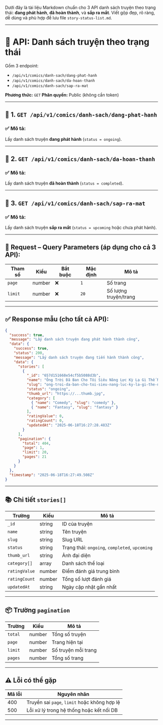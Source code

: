 Dưới đây là tài liệu Markdown chuẩn cho 3 API danh sách truyện theo trạng thái: **đang phát hành**, **đã hoàn thành**, và **sắp ra mắt**. Viết gộp đẹp, rõ ràng, dễ dùng và phù hợp để lưu file `story-status-list.md`.

---

# 📘 API: Danh sách truyện theo trạng thái

Gồm 3 endpoint:

* `/api/v1/comics/danh-sach/dang-phat-hanh`
* `/api/v1/comics/danh-sach/da-hoan-thanh`
* `/api/v1/comics/danh-sach/sap-ra-mat`

**Phương thức:** `GET`
**Phân quyền:** Public (không cần token)

---

## 📍 1. `GET /api/v1/comics/danh-sach/dang-phat-hanh`

### ✅ Mô tả:

Lấy danh sách truyện **đang phát hành** (`status = ongoing`).

---

## 📍 2. `GET /api/v1/comics/danh-sach/da-hoan-thanh`

### ✅ Mô tả:

Lấy danh sách truyện **đã hoàn thành** (`status = completed`).

---

## 📍 3. `GET /api/v1/comics/danh-sach/sap-ra-mat`

### ✅ Mô tả:

Lấy danh sách truyện **sắp ra mắt** (`status = upcoming` hoặc chưa phát hành).

---

## 🧾 Request – Query Parameters (áp dụng cho cả 3 API):

| Tham số | Kiểu   | Bắt buộc | Mặc định | Mô tả                 |
| ------- | ------ | -------- | -------- | --------------------- |
| `page`  | number | ❌        | `1`      | Số trang              |
| `limit` | number | ❌        | `20`     | Số lượng truyện/trang |

---

## ✅ Response mẫu (cho tất cả API):

```json
{
  "success": true,
  "message": "Lấy danh sách truyện đang phát hành thành công",
  "data": {
    "success": true,
    "status": 200,
    "message": "Lấy danh sách truyện đang tiến hành thành công",
    "data": {
      "stories": [
        {
          "_id": "657d151668e54cf5b5088d3b",
          "name": "Ông Trời Đã Ban Cho Tôi Siêu Năng Lực Kỳ Lạ Gì Thế Này?",
          "slug": "ong-troi-da-ban-cho-toi-sieu-nang-luc-ky-la-gi-the-nay",
          "status": "ongoing",
          "thumb_url": "https://...thumb.jpg",
          "category": [
            { "name": "Comedy", "slug": "comedy" },
            { "name": "Fantasy", "slug": "fantasy" }
          ],
          "ratingValue": 0,
          "ratingCount": 0,
          "updatedAt": "2025-06-18T16:27:28.483Z"
        }
      ],
      "pagination": {
        "total": 404,
        "page": 1,
        "limit": 20,
        "pages": 21
      }
    }
  },
  "timestamp": "2025-06-18T16:27:49.508Z"
}
```

---

## 📚 Chi tiết `stories[]`

| Trường        | Kiểu   | Mô tả                                          |
| ------------- | ------ | ---------------------------------------------- |
| `_id`         | string | ID của truyện                                  |
| `name`        | string | Tên truyện                                     |
| `slug`        | string | Slug URL                                       |
| `status`      | string | Trạng thái: `ongoing`, `completed`, `upcoming` |
| `thumb_url`   | string | Ảnh đại diện                                   |
| `category[]`  | array  | Danh sách thể loại                             |
| `ratingValue` | number | Điểm đánh giá trung bình                       |
| `ratingCount` | number | Tổng số lượt đánh giá                          |
| `updatedAt`   | string | Ngày cập nhật gần nhất                         |

---

## 📦 Trường `pagination`

| Trường  | Kiểu   | Mô tả               |
| ------- | ------ | ------------------- |
| `total` | number | Tổng số truyện      |
| `page`  | number | Trang hiện tại      |
| `limit` | number | Số truyện mỗi trang |
| `pages` | number | Tổng số trang       |

---

## ⚠️ Lỗi có thể gặp

| Mã lỗi | Nguyên nhân                                  |
| ------ | -------------------------------------------- |
| 400    | Truyền sai `page`, `limit` hoặc không hợp lệ |
| 500    | Lỗi xử lý trong hệ thống hoặc kết nối DB     |

---